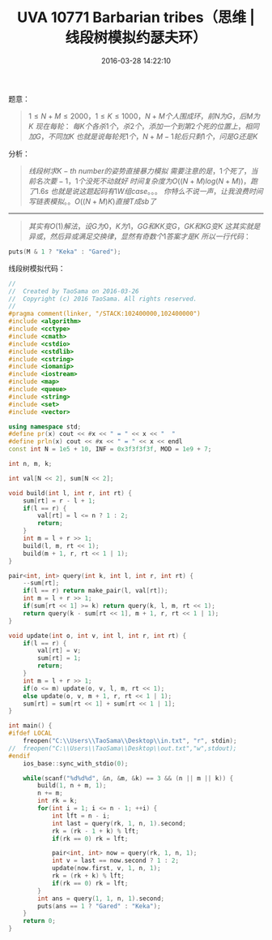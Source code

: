 ﻿---
title: UVA 10771 Barbarian tribes（思维 | 线段树模拟约瑟夫环）
categories:
  - 数据结构
  - 线段树
  - 
tags:
  - 线段树
  - 约瑟夫环
  - 思维
  - 异或
date: 2016-03-28 14:22:10
toc: 
---
题意：
>$1\le N + M\le 2000，1\le K\le 1000，N+M个人围成环，前N为G，后M为K$
$现在每轮：$
$每K个各杀1个，杀2个，添加一个到第2个死的位置上，相同加G，不同加K$
$也就是说每轮死1个，N+M-1轮后只剩1个，问是G还是K$

<!-- more -->

分析：
>$线段树求K-th\ number的姿势直接暴力模拟$
$需要注意的是，1个死了，当前名次要-1，1个没死不动就好$
$时间复杂度为O((N+M)log(N+M))，跑了1.6s$
$也就是说这题起码有1W组case。。。$
$你特么不说一声，让我浪费时间写链表模拟。。O((N+M)K)直接T成sb了$

----
>$其实有O(1)解法，设G为0，K为1，GG和KK变G，GK和KG变K$
$这其实就是异或，然后异或满足交换律，显然有奇数个1答案才是K$
$所以一行代码：$
```cpp
puts(M & 1 ? "Keka" : "Gared");
```

线段树模拟代码：
```cpp
//
//  Created by TaoSama on 2016-03-26
//  Copyright (c) 2016 TaoSama. All rights reserved.
//
#pragma comment(linker, "/STACK:102400000,102400000")
#include <algorithm>
#include <cctype>
#include <cmath>
#include <cstdio>
#include <cstdlib>
#include <cstring>
#include <iomanip>
#include <iostream>
#include <map>
#include <queue>
#include <string>
#include <set>
#include <vector>

using namespace std;
#define pr(x) cout << #x << " = " << x << "  "
#define prln(x) cout << #x << " = " << x << endl
const int N = 1e5 + 10, INF = 0x3f3f3f3f, MOD = 1e9 + 7;

int n, m, k;

int val[N << 2], sum[N << 2];

void build(int l, int r, int rt) {
    sum[rt] = r - l + 1;
    if(l == r) {
        val[rt] = l <= n ? 1 : 2;
        return;
    }
    int m = l + r >> 1;
    build(l, m, rt << 1);
    build(m + 1, r, rt << 1 | 1);
}

pair<int, int> query(int k, int l, int r, int rt) {
    --sum[rt];
    if(l == r) return make_pair(l, val[rt]);
    int m = l + r >> 1;
    if(sum[rt << 1] >= k) return query(k, l, m, rt << 1);
    return query(k - sum[rt << 1], m + 1, r, rt << 1 | 1);
}

void update(int o, int v, int l, int r, int rt) {
    if(l == r) {
        val[rt] = v;
        sum[rt] = 1;
        return;
    }
    int m = l + r >> 1;
    if(o <= m) update(o, v, l, m, rt << 1);
    else update(o, v, m + 1, r, rt << 1 | 1);
    sum[rt] = sum[rt << 1] + sum[rt << 1 | 1];
}

int main() {
#ifdef LOCAL
    freopen("C:\\Users\\TaoSama\\Desktop\\in.txt", "r", stdin);
//  freopen("C:\\Users\\TaoSama\\Desktop\\out.txt","w",stdout);
#endif
    ios_base::sync_with_stdio(0);

    while(scanf("%d%d%d", &n, &m, &k) == 3 && (n || m || k)) {
        build(1, n + m, 1);
        n += m;
        int rk = k;
        for(int i = 1; i <= n - 1; ++i) {
            int lft = n - i;
            int last = query(rk, 1, n, 1).second;
            rk = (rk - 1 + k) % lft;
            if(rk == 0) rk = lft;

            pair<int, int> now = query(rk, 1, n, 1);
            int v = last == now.second ? 1 : 2;
            update(now.first, v, 1, n, 1);
            rk = (rk + k) % lft;
            if(rk == 0) rk = lft;
        }
        int ans = query(1, 1, n, 1).second;
        puts(ans == 1 ? "Gared" : "Keka");
    }
    return 0;
}

```